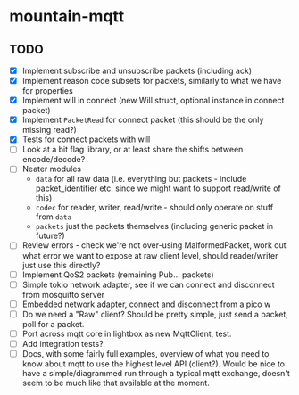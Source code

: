 # mountain-mqtt

## TODO

- [x] Implement subscribe and unsubscribe packets (including ack)
- [x] Implement reason code subsets for packets, similarly to what we have for properties
- [x] Implement will in connect (new Will struct, optional instance in connect packet)
- [x] Implement `PacketRead` for connect packet (this should be the only missing read?)
- [x] Tests for connect packets with will
- [ ] Look at a bit flag library, or at least share the shifts between encode/decode?
- [ ] Neater modules
  - `data` for all raw data (i.e. everything but packets - include packet_identifier etc. since we might want to support read/write of this)
  - `codec` for reader, writer, read/write - should only operate on stuff from `data`
  - `packets` just the packets themselves (including generic packet in future?)
- [ ] Review errors - check we're not over-using MalformedPacket, work out what error we want to expose at raw client level, should reader/writer just use this directly?
- [ ] Implement QoS2 packets (remaining Pub... packets)
- [ ] Simple tokio network adapter, see if we can connect and disconnect from mosquitto server
- [ ] Embedded network adapter, connect and disconnect from a pico w
- [ ] Do we need a "Raw" client? Should be pretty simple, just send a packet, poll for a packet.
- [ ] Port across mqtt core in lightbox as new MqttClient, test.
- [ ] Add integration tests?
- [ ] Docs, with some fairly full examples, overview of what you need to know about mqtt to use the highest level API (client?). Would be nice to have a simple/diagrammed run through a typical mqtt exchange, doesn't seem to be much like that available at the moment.
